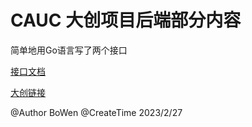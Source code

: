 # CAUC 大创项目后端部分内容

简单地用Go语言写了两个接口

[接口文档](https://console-docs.apipost.cn/preview/d94733960b9d9978/7d3d372249a76a99)

[大创链接](https://github.com/AfetoIris/sqlxy)

@Author BoWen
@CreateTime 2023/2/27
